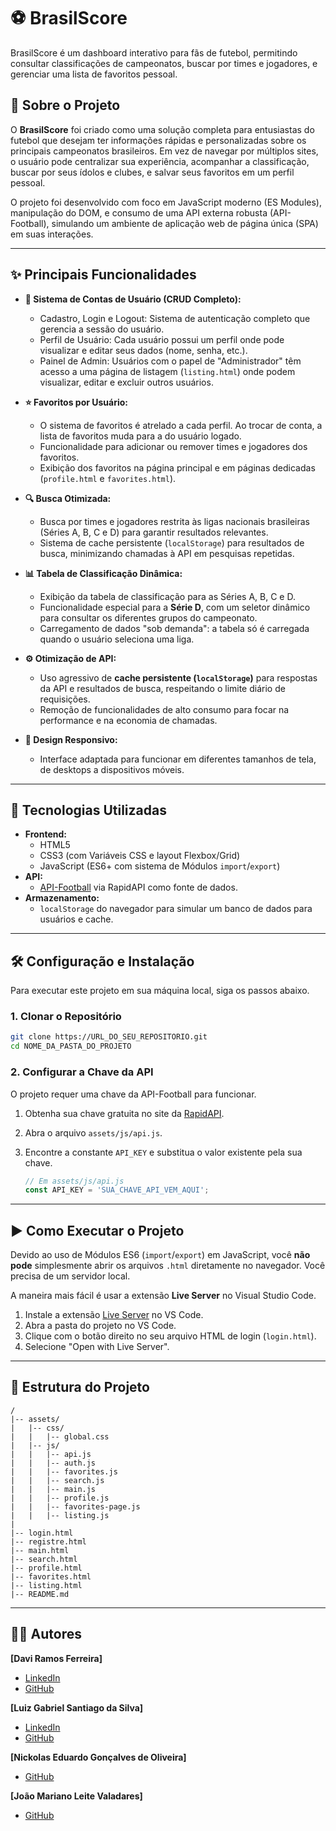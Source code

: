 # ⚽ BrasilScore

BrasilScore é um dashboard interativo para fãs de futebol, permitindo consultar classificações de campeonatos, buscar por times e jogadores, e gerenciar uma lista de favoritos pessoal.

## 📜 Sobre o Projeto

O **BrasilScore** foi criado como uma solução completa para entusiastas do futebol que desejam ter informações rápidas e personalizadas sobre os principais campeonatos brasileiros. Em vez de navegar por múltiplos sites, o usuário pode centralizar sua experiência, acompanhar a classificação, buscar por seus ídolos e clubes, e salvar seus favoritos em um perfil pessoal.

O projeto foi desenvolvido com foco em JavaScript moderno (ES Modules), manipulação do DOM, e consumo de uma API externa robusta (API-Football), simulando um ambiente de aplicação web de página única (SPA) em suas interações.

-----

## ✨ Principais Funcionalidades

  * **👤 Sistema de Contas de Usuário (CRUD Completo):**

      * Cadastro, Login e Logout: Sistema de autenticação completo que gerencia a sessão do usuário.
      * Perfil de Usuário: Cada usuário possui um perfil onde pode visualizar e editar seus dados (nome, senha, etc.).
      * Painel de Admin: Usuários com o papel de "Administrador" têm acesso a uma página de listagem (`listing.html`) onde podem visualizar, editar e excluir outros usuários.

  * **⭐ Favoritos por Usuário:**

      * O sistema de favoritos é atrelado a cada perfil. Ao trocar de conta, a lista de favoritos muda para a do usuário logado.
      * Funcionalidade para adicionar ou remover times e jogadores dos favoritos.
      * Exibição dos favoritos na página principal e em páginas dedicadas (`profile.html` e `favorites.html`).

  * **🔍 Busca Otimizada:**

      * Busca por times e jogadores restrita às ligas nacionais brasileiras (Séries A, B, C e D) para garantir resultados relevantes.
      * Sistema de cache persistente (`localStorage`) para resultados de busca, minimizando chamadas à API em pesquisas repetidas.

  * **📊 Tabela de Classificação Dinâmica:**

      * Exibição da tabela de classificação para as Séries A, B, C e D.
      * Funcionalidade especial para a **Série D**, com um seletor dinâmico para consultar os diferentes grupos do campeonato.
      * Carregamento de dados "sob demanda": a tabela só é carregada quando o usuário seleciona uma liga.

  * **⚙️ Otimização de API:**

      * Uso agressivo de **cache persistente (`localStorage`)** para respostas da API e resultados de busca, respeitando o limite diário de requisições.
      * Remoção de funcionalidades de alto consumo para focar na performance e na economia de chamadas.

  * **📱 Design Responsivo:**

      * Interface adaptada para funcionar em diferentes tamanhos de tela, de desktops a dispositivos móveis.

-----

## 🚀 Tecnologias Utilizadas

  * **Frontend:**
      * HTML5
      * CSS3 (com Variáveis CSS e layout Flexbox/Grid)
      * JavaScript (ES6+ com sistema de Módulos `import`/`export`)
  * **API:**
      * [API-Football](https://rapidapi.com/api-sports/api/api-football) via RapidAPI como fonte de dados.
  * **Armazenamento:**
      * `localStorage` do navegador para simular um banco de dados para usuários e cache.

-----

## 🛠️ Configuração e Instalação

Para executar este projeto em sua máquina local, siga os passos abaixo.

### 1\. Clonar o Repositório

```bash
git clone https://URL_DO_SEU_REPOSITORIO.git
cd NOME_DA_PASTA_DO_PROJETO
```

### 2\. Configurar a Chave da API

O projeto requer uma chave da API-Football para funcionar.

1.  Obtenha sua chave gratuita no site da [RapidAPI](https://rapidapi.com/api-sports/api/api-football).

2.  Abra o arquivo `assets/js/api.js`.

3.  Encontre a constante `API_KEY` e substitua o valor existente pela sua chave.

    ```javascript
    // Em assets/js/api.js
    const API_KEY = 'SUA_CHAVE_API_VEM_AQUI'; 
    ```

-----

## ▶️ Como Executar o Projeto

Devido ao uso de Módulos ES6 (`import`/`export`) em JavaScript, você **não pode** simplesmente abrir os arquivos `.html` diretamente no navegador. Você precisa de um servidor local.

A maneira mais fácil é usar a extensão **Live Server** no Visual Studio Code.

1.  Instale a extensão [Live Server](https://marketplace.visualstudio.com/items?itemName=ritwickdey.LiveServer) no VS Code.
2.  Abra a pasta do projeto no VS Code.
3.  Clique com o botão direito no seu arquivo HTML de login (`login.html`).
4.  Selecione "Open with Live Server".

-----

## 📂 Estrutura do Projeto

```
/
|-- assets/
|   |-- css/
|   |   |-- global.css
|   |-- js/
|   |   |-- api.js
|   |   |-- auth.js
|   |   |-- favorites.js
|   |   |-- search.js
|   |   |-- main.js
|   |   |-- profile.js
|   |   |-- favorites-page.js
|   |   |-- listing.js
|
|-- login.html
|-- registre.html
|-- main.html
|-- search.html
|-- profile.html
|-- favorites.html
|-- listing.html
|-- README.md
```

-----

## 👨‍💻 Autores

**[Davi Ramos Ferreira]**

  * [LinkedIn](https://www.linkedin.com/in/davi-ramos-ferreira-325354294//)
  * [GitHub](https://github.com/Daviramos7)

**[Luiz Gabriel Santiago da Silva]**

  * [LinkedIn](https://www.linkedin.com/in/luiz-gabriel-5a5b46277/)
  * [GitHub](https://github.com/LuizSanti)

**[Nickolas Eduardo Gonçalves de Oliveira]**

  * [GitHub](https://github.com/Nickolas30)

**[João Mariano Leite Valadares]**

  * [GitHub](https://github.com/joaomariano087)
